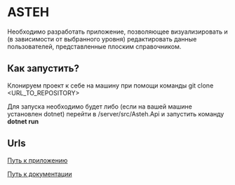 # ASTEH
Необходимо разработать приложение, позволяющее визуализировать и (в зависимости от выбранного уровня) редактировать данные пользователей, представленные плоским справочником.
## Как запустить?
Клонируем проект к себе на машину при помощи команды git clone <URL_TO_REPOSITORY>

Для запуска необходимо будет либо (если на вашей машине установлен dotnet) перейти в /server/src/Asteh.Api и запустить команду **dotnet run**

## Urls
[Путь к приложению](http://localhost:5000/)

[Путь к документации](http://localhost:5000/swagger/index.html)
